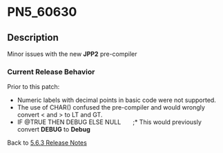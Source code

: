 # PN5_60630

<PageHeader />

## Description

Minor issues with the new **JPP2** pre-compiler

### Current Release Behavior

Prior to this patch:

- Numeric labels with decimal points in basic code were not supported.
- The use of CHAR() confused the pre-compiler and would wrongly convert &lt; and &gt; to LT and GT.
- IF @TRUE THEN DEBUG ELSE NULL       ;\* This would previously convert **DEBUG** to **Debug**

Back to [5.6.3 Release Notes](./../README.md)

<PageFooter />

